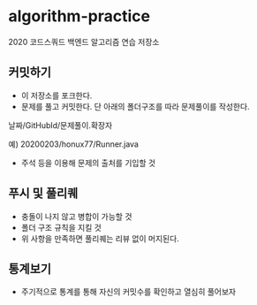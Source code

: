 # algorithm-practice

2020 코드스쿼드 백엔드 알고리즘 연습 저장소

## 커밋하기

- 이 저장소를 포크한다.
- 문제를 풀고 커밋한다. 단 아래의 폴더구조를 따라 문제풀이를 작성한다.

날짜/GitHubId/문제풀이.확장자

예) 20200203/honux77/Runner.java

- 주석 등을 이용해 문제의 출처를 기입할 것

## 푸시 및 풀리퀘

- 충돌이 나지 않고 병합이 가능할 것
- 폴더 구조 규칙을 지킬 것
- 위 사항을 만족하면 풀리퀘는 리뷰 없이 머지된다.

## 통계보기

- 주기적으로 통계를 통해 자신의 커밋수를 확인하고 열심히 풀어보자

